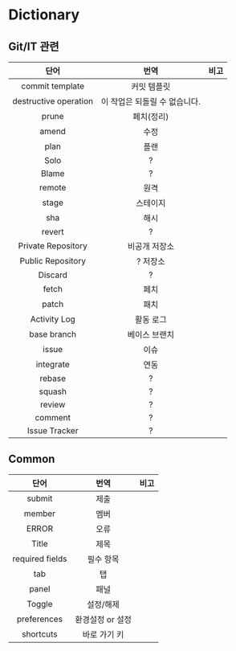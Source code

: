 # Dictionary

## Git/IT 관련

|         단어          |             번역              | 비고 |
| :-------------------: | :---------------------------: | :--: |
|    commit template    |          커밋 템플릿          |      |
| destructive operation | 이 작업은 되돌릴 수 없습니다. |      |
|         prune         |          페치(정리)           |      |
|         amend         |             수정              |      |
|         plan          |             플랜              |      |
|         Solo          |               ?               |      |
|         Blame         |               ?               |      |
|        remote         |             원격              |      |
|         stage         |           스테이지            |      |
|          sha          |             해시              |      |
|        revert         |               ?               |      |
|  Private Repository   |         비공개 저장소         |      |
|   Public Repository   |           ? 저장소            |      |
|        Discard        |               ?               |      |
|         fetch         |             페치              |      |
|         patch         |             패치              |      |
|     Activity Log      |           활동 로그           |      |
|      base branch      |         베이스 브랜치         |      |
|         issue         |             이슈              |      |
|       integrate       |             연동              |      |
|        rebase         |               ?               |      |
|        squash         |               ?               |      |
|        review         |               ?               |      |
|        comment        |               ?               |      |
|     Issue Tracker     |               ?               |      |

## Common

|      단어       |       번역       | 비고 |
| :-------------: | :--------------: | :--: |
|     submit      |       제출       |      |
|     member      |       멤버       |      |
|      ERROR      |       오류       |      |
|      Title      |       제목       |      |
| required fields |    필수 항목     |      |
|       tab       |        탭        |      |
|      panel      |       패널       |      |
|     Toggle      |    설정/해제     |      |
|   preferences   | 환경설정 or 설정 |      |
|    shortcuts    |   바로 가기 키   |      |
